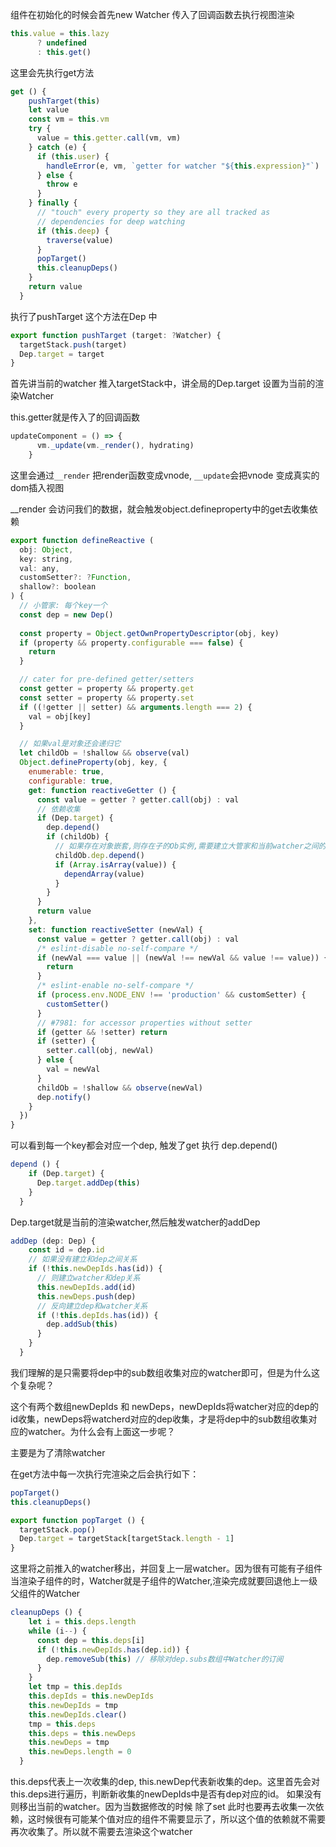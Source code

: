 组件在初始化的时候会首先new Watcher 传入了回调函数去执行视图渲染

```js
this.value = this.lazy
      ? undefined
      : this.get()
```

这里会先执行get方法

```js
get () {
    pushTarget(this)
    let value
    const vm = this.vm
    try {
      value = this.getter.call(vm, vm)
    } catch (e) {
      if (this.user) {
        handleError(e, vm, `getter for watcher "${this.expression}"`)
      } else {
        throw e
      }
    } finally {
      // "touch" every property so they are all tracked as
      // dependencies for deep watching
      if (this.deep) {
        traverse(value)
      }
      popTarget()
      this.cleanupDeps()
    }
    return value
  }
```

执行了pushTarget 这个方法在Dep 中

```js
export function pushTarget (target: ?Watcher) {
  targetStack.push(target)
  Dep.target = target
}
```

首先讲当前的watcher 推入targetStack中，讲全局的Dep.target 设置为当前的渲染Watcher

this.getter就是传入了的回调函数

```js
updateComponent = () => {
      vm._update(vm._render(), hydrating)
    }
```

这里会通过```__render``` 把render函数变成vnode,  ```__update```会把vnode 变成真实的dom插入视图

__render 会访问我们的数据，就会触发object.defineproperty中的get去收集依赖

```js
export function defineReactive (
  obj: Object,
  key: string,
  val: any,
  customSetter?: ?Function,
  shallow?: boolean
) {
  // 小管家: 每个key一个
  const dep = new Dep()
  
  const property = Object.getOwnPropertyDescriptor(obj, key)
  if (property && property.configurable === false) {
    return
  }

  // cater for pre-defined getter/setters
  const getter = property && property.get
  const setter = property && property.set
  if ((!getter || setter) && arguments.length === 2) {
    val = obj[key]
  }

  // 如果val是对象还会递归它
  let childOb = !shallow && observe(val)
  Object.defineProperty(obj, key, {
    enumerable: true,
    configurable: true,
    get: function reactiveGetter () {
      const value = getter ? getter.call(obj) : val
      // 依赖收集
      if (Dep.target) {
        dep.depend()
        if (childOb) {
          // 如果存在对象嵌套,则存在子的Ob实例,需要建立大管家和当前watcher之间的关系
          childOb.dep.depend()
          if (Array.isArray(value)) {
            dependArray(value)
          }
        }
      }
      return value
    },
    set: function reactiveSetter (newVal) {
      const value = getter ? getter.call(obj) : val
      /* eslint-disable no-self-compare */
      if (newVal === value || (newVal !== newVal && value !== value)) {
        return
      }
      /* eslint-enable no-self-compare */
      if (process.env.NODE_ENV !== 'production' && customSetter) {
        customSetter()
      }
      // #7981: for accessor properties without setter
      if (getter && !setter) return
      if (setter) {
        setter.call(obj, newVal)
      } else {
        val = newVal
      }
      childOb = !shallow && observe(newVal)
      dep.notify()
    }
  })
}
```

可以看到每一个key都会对应一个dep, 触发了get 执行 dep.depend()

```js
depend () {
    if (Dep.target) {
      Dep.target.addDep(this)
    }
  }
```

Dep.target就是当前的渲染watcher,然后触发watcher的addDep

```js
addDep (dep: Dep) {
    const id = dep.id
    // 如果没有建立和dep之间关系
    if (!this.newDepIds.has(id)) {
      // 则建立watcher和dep关系
      this.newDepIds.add(id)
      this.newDeps.push(dep)
      // 反向建立dep和watcher关系
      if (!this.depIds.has(id)) {
        dep.addSub(this)
      }
    }
  }
```

我们理解的是只需要将dep中的sub数组收集对应的watcher即可，但是为什么这个复杂呢？

这个有两个数组newDepIds 和 newDeps，newDepIds将watcher对应的dep的id收集，newDeps将watcherd对应的dep收集，才是将dep中的sub数组收集对应的watcher。为什么会有上面这一步呢？

主要是为了清除watcher

在get方法中每一次执行完渲染之后会执行如下：

```js
popTarget()
this.cleanupDeps()
```

```js
export function popTarget () {
  targetStack.pop()
  Dep.target = targetStack[targetStack.length - 1]
}
```

这里将之前推入的watcher移出，并回复上一层watcher。因为很有可能有子组件当渲染子组件的时，Watcher就是子组件的Watcher,渲染完成就要回退他上一级父组件的Watcher

```js
cleanupDeps () {
    let i = this.deps.length
    while (i--) {
      const dep = this.deps[i]
      if (!this.newDepIds.has(dep.id)) {
        dep.removeSub(this) // 移除对dep.subs数组中Watcher的订阅
      }
    }
    let tmp = this.depIds
    this.depIds = this.newDepIds
    this.newDepIds = tmp
    this.newDepIds.clear()
    tmp = this.deps
    this.deps = this.newDeps
    this.newDeps = tmp
    this.newDeps.length = 0
  }
```

this.deps代表上一次收集的dep, this.newDep代表新收集的dep。这里首先会对this.deps进行遍历，判断新收集的newDepIds中是否有dep对应的id。 如果没有则移出当前的watcher。因为当数据修改的时候 除了set 此时也要再去收集一次依赖，这时候很有可能某个值对应的组件不需要显示了，所以这个值的依赖就不需要再次收集了。所以就不需要去渲染这个watcher